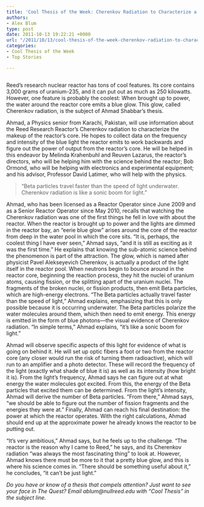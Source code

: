 ```yaml
---
title: 'Cool Thesis of the Week: Cherenkov Radiation to Characterize a Reactor'
authors:
- Alex Blum
type: post
date: 2011-10-13 19:22:21 +0000
url: "/2011/10/13/cool-thesis-of-the-week-cherenkov-radiation-to-characterize-a-reactor/"
categories:
- Cool Thesis of the Week
- Top Stories

---
```

_<a href="http://www.reedquest.org/2011/10/cool-thesis-of-the-week-cherenkov-radiation-to-characterize-a-reactor/ctw-ahmad/" rel="attachment wp-att-1367"><img class="aligncenter size-full wp-image-1367" title="CTW Ahmad" src="https://i2.wp.com/www.reedquest.org/wp-content/uploads/2012/02/CTW-Ahmad.png?resize=770%2C430" alt="" data-recalc-dims="1" /></a>_

Reed&#8217;s research nuclear reactor has tons of cool features. Its core contains 3,000 grams of uranium-235, and it can put out as much as 250 kilowatts. However, one feature is probably the coolest: When brought up to power, the water around the reactor core emits a blue glow. This glow, called Cherenkov radiation, is the subject of Ahmad Shabbar&#8217;s thesis.

Ahmad, a Physics senior from Karachi, Pakistan, will use information about the Reed Research Reactor&#8217;s Cherenkov radiation to characterize the makeup of the reactor&#8217;s core. He hopes to collect data on the frequency and intensity of the blue light the reactor emits to work backwards and figure out the power of output from the reactor&#8217;s core. He will be helped in this endeavor by Melinda Krahenbuhl and Reuven Lazarus, the reactor&#8217;s directors, who will be helping him with the science behind the reactor; Bob Ormond, who will be helping with electronics and experimental equipment; and his advisor, Professor David Latimer, who will help with the physics.

> “Beta particles travel faster than the speed of light underwater. Cherenkov radiation is like a sonic boom for light.”

Ahmad, who has been licensed as a Reactor Operator since June 2009 and as a Senior Reactor Operator since May 2010, recalls that watching the Cherenkov radiation was one of the first things he fell in love with about the reactor. When the reactor is brought up to power and the lights are dimmed in the reactor bay, an “eerie blue glow” arises around the core of the reactor from deep in the water pool in which the core sits. “It is, perhaps, the coolest thing I have ever seen,” Ahmad says, “and it is still as exciting as it was the first time.” He explains that knowing the sub-atomic science behind the phenomenon is part of the attraction. The glow, which is named after physicist Pavel Alekseyevich Cherenkov, is actually a product of the light itself in the reactor pool. When neutrons begin to bounce around in the reactor core, beginning the reaction process, they hit the nuclei of uranium atoms, causing fission, or the splitting apart of the uranium nuclei. The fragments of the broken nuclei, or fission products, then emit Beta particles, which are high-energy electrons. “The Beta particles actually travel faster than the speed of light,” Ahmad explains, emphasizing that this is only possible because it is occurring underwater. The Beta particles polarize the water molecules around them, which then need to emit energy. This energy is emitted in the form of blue photons—the visual evidence of Cherenkov radiation. “In simple terms,” Ahmad explains, “it&#8217;s like a sonic boom for light.”

Ahmad will observe specific aspects of this light for evidence of what is going on behind it. He will set up optic fibers a foot or two from the reactor core (any closer would run the risk of turning them radioactive), which will run to an amplifier and a photo detector. These will record the frequency of the light (exactly what shade of blue it is) as well as its intensity (how bright it is). From the light&#8217;s frequency, Ahmad says he can figure out at what energy the water molecules got excited. From this, the energy of the Beta particles that excited them can be determined. From the light&#8217;s intensity, Ahmad will derive the number of Beta particles. “From there,” Ahmad says, “we should be able to figure out the number of fission fragments and the energies they were at.” Finally, Ahmad can reach his final destination: the power at which the reactor operates. With the right calculations, Ahmad should end up at the approximate power he already knows the reactor to be putting out.

“It&#8217;s very ambitious,” Ahmad says, but he feels up to the challenge. “The reactor is the reason why I came to Reed,” he says, and its Cherenkov radiation “was always the most fascinating thing” to look at. However, Ahmad knows there must be more to it that a pretty blue glow, and this is where his science comes in. “There should be something useful about it,” he concludes, “it can&#8217;t be just light.”

 _Do you have or know of a thesis that compels attention? Just want to see your face in The Quest? Email_ _&#x61;&#x62;&#x6c;&#x75;&#x6d;&#x40;<span class="oe_displaynone">null</span>&#x72;&#x65;&#x65;&#x64;&#x2e;&#x65;&#x64;&#x75;_ _with “Cool Thesis” in the subject line._